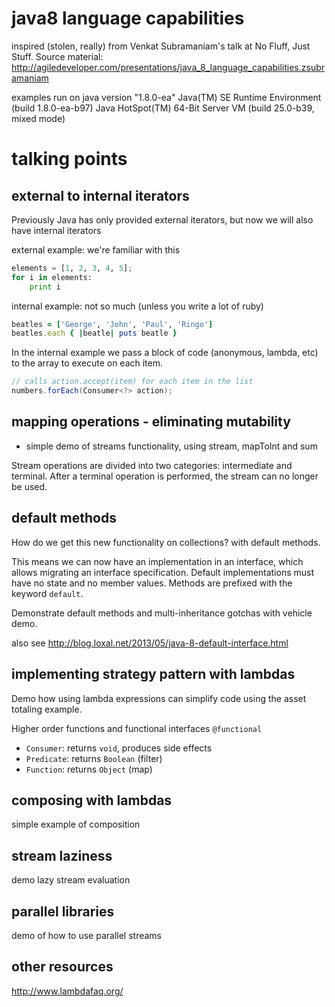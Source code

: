 

# java8 language capabilities

inspired (stolen, really) from Venkat Subramaniam's talk at No Fluff, Just Stuff. Source material:  http://agiledeveloper.com/presentations/java_8_language_capabilities.zsubramaniam

examples run on 
java version "1.8.0-ea"
Java(TM) SE Runtime Environment (build 1.8.0-ea-b97)
Java HotSpot(TM) 64-Bit Server VM (build 25.0-b39, mixed mode)


# talking points

## external to internal iterators

Previously Java has only provided external iterators, but now we will also have internal iterators

external example: we're familiar with this

```python
elements = [1, 2, 3, 4, 5];
for i in elements:
    print i
```

internal example: not so much (unless you write a lot of ruby)

```ruby
beatles = ['George', 'John', 'Paul', 'Ringo']
beatles.each { |beatle| puts beatle }
```

In the internal example we pass a block of code (anonymous, lambda, etc) to the array to execute on each item. 

```java
// calls action.accept(item) for each item in the list 
numbers.forEach(Consumer<?> action);
```

## mapping operations - eliminating mutability

- simple demo of streams functionality, using stream, mapToInt and sum

Stream operations are divided into two categories: intermediate and terminal.
After a terminal operation is performed, the stream can no longer be used.

## default methods

How do we get this new functionality on collections? with default methods.

This means we can now have an implementation in an interface, which allows migrating an interface specification. Default implementations must have no state and no member values. Methods are prefixed with the keyword `default`.

Demonstrate default methods and multi-inheritance gotchas with vehicle demo.

also see http://blog.loxal.net/2013/05/java-8-default-interface.html 

## implementing strategy pattern with lambdas

Demo how using lambda expressions can simplify code using the asset totaling example.

Higher order functions and functional interfaces `@functional`

- `Consumer`: returns `void`, produces side effects
- `Predicate`: returns `Boolean` (filter)
- `Function`: returns `Object` (map)

## composing with lambdas

simple example of composition

## stream laziness

demo lazy stream evaluation

## parallel libraries

demo of how to use parallel streams 

## other resources

http://www.lambdafaq.org/
